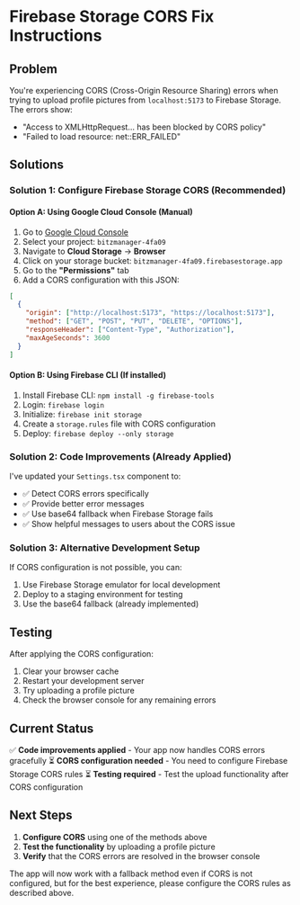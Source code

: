 # Firebase Storage CORS Fix Instructions

## Problem
You're experiencing CORS (Cross-Origin Resource Sharing) errors when trying to upload profile pictures from `localhost:5173` to Firebase Storage. The errors show:
- "Access to XMLHttpRequest... has been blocked by CORS policy"
- "Failed to load resource: net::ERR_FAILED"

## Solutions

### Solution 1: Configure Firebase Storage CORS (Recommended)

#### Option A: Using Google Cloud Console (Manual)
1. Go to [Google Cloud Console](https://console.cloud.google.com/)
2. Select your project: `bitzmanager-4fa09`
3. Navigate to **Cloud Storage** → **Browser**
4. Click on your storage bucket: `bitzmanager-4fa09.firebasestorage.app`
5. Go to the **"Permissions"** tab
6. Add a CORS configuration with this JSON:

```json
[
  {
    "origin": ["http://localhost:5173", "https://localhost:5173"],
    "method": ["GET", "POST", "PUT", "DELETE", "OPTIONS"],
    "responseHeader": ["Content-Type", "Authorization"],
    "maxAgeSeconds": 3600
  }
]
```

#### Option B: Using Firebase CLI (If installed)
1. Install Firebase CLI: `npm install -g firebase-tools`
2. Login: `firebase login`
3. Initialize: `firebase init storage`
4. Create a `storage.rules` file with CORS configuration
5. Deploy: `firebase deploy --only storage`

### Solution 2: Code Improvements (Already Applied)

I've updated your `Settings.tsx` component to:
- ✅ Detect CORS errors specifically
- ✅ Provide better error messages
- ✅ Use base64 fallback when Firebase Storage fails
- ✅ Show helpful messages to users about the CORS issue

### Solution 3: Alternative Development Setup

If CORS configuration is not possible, you can:
1. Use Firebase Storage emulator for local development
2. Deploy to a staging environment for testing
3. Use the base64 fallback (already implemented)

## Testing

After applying the CORS configuration:
1. Clear your browser cache
2. Restart your development server
3. Try uploading a profile picture
4. Check the browser console for any remaining errors

## Current Status

✅ **Code improvements applied** - Your app now handles CORS errors gracefully
⏳ **CORS configuration needed** - You need to configure Firebase Storage CORS rules
⏳ **Testing required** - Test the upload functionality after CORS configuration

## Next Steps

1. **Configure CORS** using one of the methods above
2. **Test the functionality** by uploading a profile picture
3. **Verify** that the CORS errors are resolved in the browser console

The app will now work with a fallback method even if CORS is not configured, but for the best experience, please configure the CORS rules as described above.
